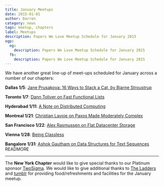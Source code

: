 ```yaml
---
title: January Meetups
date: 2015-01-01
author: Darren
category: news
tags: meetup, chapters
label: Meetups
description: Papers We Love Meetup Schedule for January 2015
ogp:
  og:
    description: Papers We Love Meetup Schedule for January 2015
  fb:
    description: Papers We Love Meetup Schedule for January 2015
---
```


We have another great line-up of meet-ups scheduled for January across a number of our chapters:

**Dallas 1/5**: [Jane Prusakova: 16 Ways to Stack a Cat, by Bjarne Stroustrup](http://www.meetup.com/Papers-We-Love-Dallas/events/219107909/)

**Toronto 1/7**: [Dann Toliver on Fast Functional Lists](http://www.meetup.com/Papers-We-Love-Toronto/events/219223775/)

**Hyderabad 1/11**: [A Note on Distributed Computing](http://www.meetup.com/papers-we-love-hyderabad/events/219253430/)

**Montreal 1/21**: [Christian Lavoie on Paxos Made Moderately Complex](http://www.meetup.com/Papers-We-Love-Montreal/events/219134793/)

**San Francisco 1/22**: [Alex Rasmussen on Flat Datacenter Storage](http://www.meetup.com/papers-we-love-too/events/212582062/)

**Vienna 1/28**: [Being Classless](http://www.meetup.com/Papers-We-Love-Vienna/events/219084988/)

**Bangalore 1/31**: [Ashok Gautham on Data Structures for Text Sequences](http://www.meetup.com/Papers-we-love-Bangalore/events/219735051/) READMORE

---

The **New York Chapter** would like to give special thanks to our Platinum sponsor [TwoSigma](https://www.twosigma.com). We would like to give additional thanks to [The Ladders](http://dev.theladders.com) and [tumblr](http://engineering.tumblr.com) for providing food/refreshments and facilities for the January meetup.

